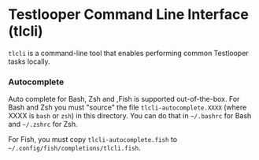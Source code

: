 # Testlooper Command Line Interface (tlcli)

`tlcli` is a command-line tool that enables performing common Testlooper tasks locally.



### Autocomplete

Auto complete for Bash, Zsh and ,Fish is supported out-of-the-box.
For Bash and Zsh you must "source" the file `tlcli-autocomplete.XXXX`
(where XXXX is `bash` or `zsh`) in this directory.
You can do that in `~/.bashrc` for Bash and `~/.zshrc` for Zsh.

For Fish, you must copy `tlcli-autocomplete.fish` to `~/.config/fish/completions/tlcli.fish`.
